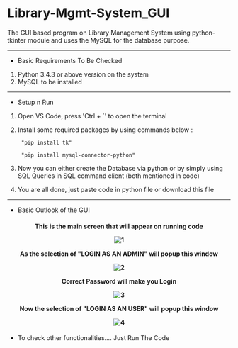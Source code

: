 # Library-Mgmt-System_GUI

The GUI based program on Library Management System using python-tkinter module and uses the MySQL for the database purpose.
<hr>

* Basic Requirements To Be Checked

1. Python 3.4.3 or above version on the system
2. MySQL to be installed 
<hr>

* Setup n Run

1. Open VS Code, press 'Ctrl + `' to open the terminal
2. Install some required packages by using commands below :

        "pip install tk"
        
        "pip install mysql-connector-python"
        
3. Now you can either create the Database via python or by simply using SQL Queries in SQL command client (both mentioned in code) 

4. You are all done, just paste code in python file or download this file
<hr>

* Basic Outlook of the GUI

<h4 align = "center"


This is the main screen that will appear on running code


![1](https://user-images.githubusercontent.com/112481001/190084029-e937a14c-6dad-4862-aecc-b80b11f4105c.PNG)


As the selection of "LOGIN AS AN ADMIN" will popup this window


![2](https://user-images.githubusercontent.com/112481001/190084267-d3b87233-b753-438e-8a3c-2aa63e366f33.PNG)


Correct Password will make you Login


![3](https://user-images.githubusercontent.com/112481001/190084293-d2d6265f-5072-46b9-ab7f-72aa6b04f52d.PNG)


Now the selection of "LOGIN AS AN USER" will popup this window


![4](https://user-images.githubusercontent.com/112481001/190086010-00a2f8ef-282f-4180-b811-19a4fca6b0aa.PNG)

</h4>

* To check other functionalities.... Just Run The Code
